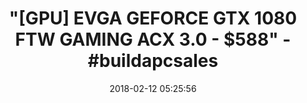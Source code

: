 ---
title: '"[GPU] EVGA GEFORCE GTX 1080 FTW GAMING ACX 3.0 - $588" - #buildapcsales'
name: >-
  EVGA GeForce GTX 1080 FTW GAMING ACX 3.0, 8GB GDDR5X, RGB LED, 10CM FAN, 10
  Power Phases, Double BIOS, DX12 OSD Support (PXOC) Graphics Card
  08G-P4-6286-KR
date: '2018-02-12 05:25:56'
buy_now: >-
  https://www.amazon.com/EVGA-GeForce-Support-Graphics-08G-P4-6286-KR/dp/B01GAI64GO?psc=1&SubscriptionId=AKIAIA5RBQIWQVTCUEUQ&tag=coldcutdeals-20&linkCode=xm2&camp=2025&creative=165953&creativeASIN=B01GAI64GO
description_markdown: >+
  EVGA GeForce GTX 1080 FTW GAMING ACX 3.0, 8GB GDDR5X, RGB LED, 10CM FAN, 10
  Power Phases, Double BIOS, DX12 OSD Support (PXOC) Graphics Card
  08G-P4-6286-KR

    - Real Base Clock: 1721 MHz / Real Boost Clock: 1860 MHz; Memory Detail: 8192MB GDDR5X

    - Completely adjustable RGB LED using EVGA Precision XOC

    - What you see is what you get! - No additional software required to achieve listed clock speeds

    - Double BIOS, Refer user manual below

    - DX12 OSD Support with EVGA Precision XOC. All with the lowest latency and plug-and-play compatibility with leading VR headsets.

tweet_id_str: '962920684354768896'
price: $679.99
you_save: ''
asin: B01GAI64GO
image: 'https://images-na.ssl-images-amazon.com/images/I/51KJjeRxpyL.jpg'

---